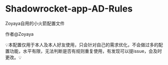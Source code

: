 # Shadowrocket-app-AD-Rules

Zoyaya自用的小火箭配置文件  

 作者@Zoyaya    

💡本配置仅用于本人及本人好友使用，只会针对自己的需求优化，不会做过多的配置功能，水平有限，无法判断是否有规则重复使用，有发现可以提issue，会及时更改。💡